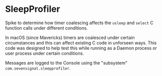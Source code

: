 # SleepProfiler

Spike to determine how timer coalescing affects the `usleep` and `select` C function calls under different conditions.

In macOS (since Mavericks) timers are coalesced under certain circumstances and this can affect existing C code in unforseen ways.
This code was designed to help test this while running as a Daemon process or user process under certain conditions.

Messages are logged to the Console using the "subsystem" `com.sevensignal.sleepprofiler`.
